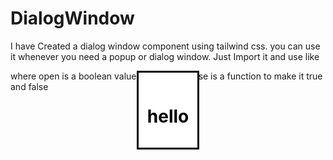# DialogWindow
I have Created a dialog window component using tailwind css. you can use it whenever you need a popup or dialog window.
Just Import it and use like 

<Dialog open={open} handleClose={handleClose} >
        <h1 className='text-center font-semibold'>hello</h1>
</Dialog>

where open is a boolean value and handleClose is a function to make it true and false
